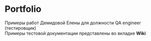 # Portfolio
Примеры работ Демидовой Елены для должности QA engineer (тестировщик)<br>
Примеры тестовой документации представлены во вкладке **Wiki**
